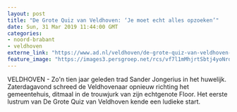 ```yaml
---
layout: post
title: "De Grote Quiz van Veldhoven: ‘Je moet echt alles opzoeken’"
date: Sun, 31 Mar 2019 11:44:00 GMT
categories: 
- noord-brabant 
- veldhoven 
externe_link: "https://www.ad.nl/veldhoven/de-grote-quiz-van-veldhoven-je-moet-echt-alles-opzoeken~abc9068d/"
feature_image: "https://images3.persgroep.net/rcs/vf7l1mMhjrtSbtj4yoNrdo2cPP0/diocontent/144515666/_fitwidth/400/?appId=21791a8992982cd8da851550a453bd7f&quality=0.7"
---
```


VELDHOVEN - Zo'n tien jaar geleden trad Sander Jongerius in het huwelijk. Zaterdagavond schreed de Veldhovenaar opnieuw richting het gemeentehuis, ditmaal in de trouwjurk van zijn echtgenote Floor. Het eerste lustrum van De Grote Quiz van Veldhoven kende een ludieke start.
